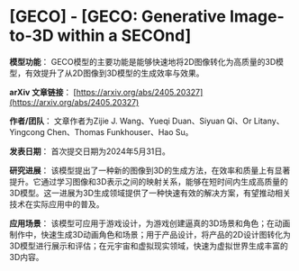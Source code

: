 # [GECO] - [GECO: Generative Image-to-3D within a SECOnd]

**模型功能**：
GECO模型的主要功能是能够快速地将2D图像转化为高质量的3D模型，有效提升了从2D图像到3D模型的生成效率与效果。

**arXiv 文章链接**：
[https://arxiv.org/abs/2405.20327](https://arxiv.org/abs/2405.20327)

**作者/团队**：
文章作者为Zijie J. Wang、Yueqi Duan、Siyuan Qi、Or Litany、Yingcong Chen、Thomas Funkhouser、Hao Su。

**发表日期**：
首次提交日期为2024年5月31日。

**研究进展**：
该模型提出了一种新的图像到3D的生成方法，在效率和质量上有显著提升。它通过学习图像和3D表示之间的映射关系，能够在短时间内生成高质量的3D模型。这一进展为3D生成领域提供了一种快速有效的解决方案，有望推动相关技术在实际应用中的普及。

**应用场景**：
该模型可应用于游戏设计，为游戏创建逼真的3D场景和角色；在动画制作中，快速生成3D动画角色和场景；用于产品设计，将产品的2D设计图转化为3D模型进行展示和评估；在元宇宙和虚拟现实领域，快速为虚拟世界生成丰富的3D内容。